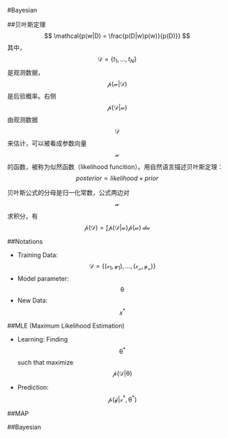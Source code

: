 #Bayesian

##贝叶斯定理
$$
    \mathcal{p(w|D) = \frac{p(D|w)p(w)}{p(D)}}
$$
其中，$$\mathcal{D}=\{t_1,...,t_N\}$$ 是观测数据，$$\mathcal{p(w|D)}$$ 是后验概率。右侧$$\mathcal{p(D|w)}$$由观测数据$$\mathcal{D}$$来估计，可以被看成参数向量$$\mathcal{w}$$的函数，被称为似然函数（likelihood funcition）。用自然语言描述贝叶斯定理：
$$
    posterior \propto likelihood \times prior
$$

贝叶斯公式的分母是归一化常数，公式两边对$$\mathcal{w}$$求积分，有
$$
    \mathcal{p(D) = \int p(D|w)p(w)\ dw}
$$

##Notations

- Training Data: $$ \mathcal{D = \{(x_1, y_1),...,(x_n, y_n)\}} $$
- Model parameter: $$ \mathcal{\theta} $$
- New Data: $$ x^* $$

##MLE (Maximum Likelihood Estimation)
- Learning: Finding $$\mathcal{\theta^*}$$ such that maximize $$ \mathcal{p(D|\theta)} $$

- Prediction: $$ \mathcal{p(\hat y | x^*, \theta^*)} $$







##MAP




##Bayesian
 
 
 
 
 
 
 
 
 
 
 
 
 
   
